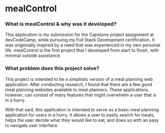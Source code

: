 # mealControl

### What is mealControl & why was it developed?
This application is my submission for the Capstone project assignment at devCodeCamp, while pursuing my Full Stack Development certification. It was origionally inspired by a need that was experienced in my own personal life. mealControl is the first project that I developed from start to finish, with minimal outside assistance.

### What problem does this project solve?
This project is intended to be a simplistic version of a meal planning web application. After conducting research, I found that there are a few good meal planning websites available to meal planners. These applications, however, can consist of many features that might overwhelm a user that is in a hurry.

With that said, this application is intended to serve as a basic meal planning application for users in a hurry. It allows a user to easily search for meals, helps the user decide what they would like to eat, and does so with an easy to navigate user interface.
